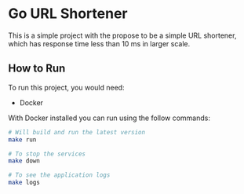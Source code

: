 # Go URL Shortener

This is a simple project with the propose to be a simple URL shortener, which has response time less than 10 ms in larger scale.

## How to Run

To run this project, you would need:

- Docker

With Docker installed you can run using the follow commands:

```bash
# Will build and run the latest version
make run

# To stop the services
make down

# To see the application logs
make logs
```
